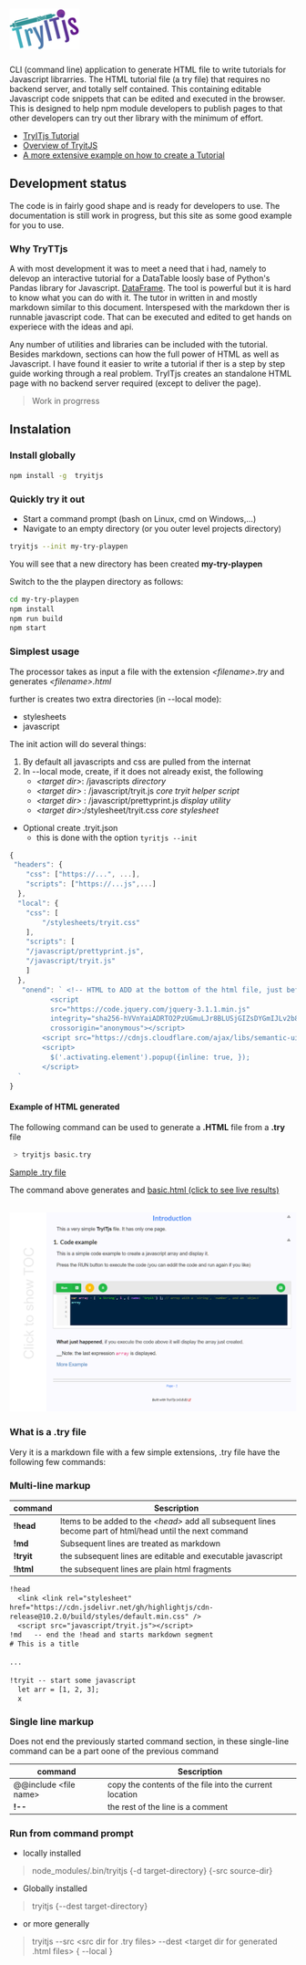 # ![](tryit-small.png)

CLI (command line) application to generate HTML file to write tutorials for Javascript librarries. The HTML tutorial file (a try file) that
requires no backend server, and totally self contained. This containing editable Javascript code snippets that can be edited and executed in the browser. This is designed to help npm module developers to publish pages to that other developers can try out ther library with the minimum of effort.

* <a href="https://unpkg.com/tryitjs/try_it/index.html">TryITjs Tutorial</a><br />
* <a href="https://unpkg.com/tryitjs/try_it/full-tutorial.html">Overview of TryitJS</a><br />
* <a href="https://nurulc.github.io/frame/tryit/data-frame-examples.html">A more extensive example on how to create a Tutorial</a><br />

## Development status

The code is in fairly good shape and is ready for developers to use. The documentation is still work in progress, but this site as some good example for you to use.

### Why TryTTjs

A with most development it was to meet a need that i had, namely to delevop an interactive tutorial for a DataTable loosly base of Python's Pandas library for Javascript. 
[DataFrame](https://github.com/nurulc/data-frame). The tool is powerful but it is hard to know what you can do with it. The tutor in written in and mostly markdown similar to this document. Interspesed with the markdown ther is runnable javascript code. That can be executed and edited to get hands on experiece with the ideas and api.

Any number of utilities and libraries can be included with the tutorial. Besides markdown, sections can how the full power of HTML as well as Javascript. I have found it easier to write a tutorial if ther is a step by step guide working through a real problem. TryITjs creates an standalone HTML page with no backend server required (except to deliver the page).

> Work in progrress



## Instalation

### Install globally 
```sh
npm install -g  tryitjs
```
### Quickly try it out

* Start a command prompt (bash on Linux, cmd on Windows,...)
* Navigate to an empty directory (or you outer level projects directory)
```sh
tryitjs --init my-try-playpen
```
You will see that a new directory has been created __my-try-playpen__

Switch to the the playpen directory as follows:
```sh
cd my-try-playpen
npm install
npm run build
npm start
```

### Simplest usage

The processor takes as input a file with the extension _&lt;filename&gt;.try_ and generates _&lt;filename&gt;.html_ 



further is creates two extra directories (in --local mode):

* stylesheets
* javascript


The init action will do several things:
1. By default all javascripts and css are pulled from the internat
1. In --local mode, create, if it does not already exist, the following
   * _&lt;target dir&gt;_: /javascripts   _directory_
   * _&lt;target dir&gt;_ : /javascript/tryit.js _core tryit helper script_
   * _&lt;target dir&gt;_ :  /javascript/prettyprint.js _display utility_
   * _&lt;target dir&gt;_:/stylesheet/tryit.css _core stylesheet_
   



* Optional create .tryit.json 
	* this is done with the option `tyritjs --init`
```javascript 
{
 "headers": {
    "css": ["https://...", ...],
    "scripts": ["https://...js",...] 
  },
  "local": {
    "css": [
        "/stylesheets/tryit.css"
    ],
    "scripts": [
    "/javascript/prettyprint.js", 
    "/javascript/tryit.js"
    ]
  },
   "onend": ` <!-- HTML to ADD at the bottom of the html file, just before </body> -->
          <script
          src="https://code.jquery.com/jquery-3.1.1.min.js"
          integrity="sha256-hVVnYaiADRTO2PzUGmuLJr8BLUSjGIZsDYGmIJLv2b8="
          crossorigin="anonymous"></script>
        <script src="https://cdnjs.cloudflare.com/ajax/libs/semantic-ui/2.4.1/semantic.min.js"></script>
        <script>
          $('.activating.element').popup({inline: true, });
        </script>
  `
}
``` 

#### Example of HTML generated

The following command can be used to generate a __.HTML__ file from a __.try__ file 
```bash
 > tryitjs basic.try
```
<a href="https://github.com/nurulc/tryitjs/blob/master/try_src/basic.try">Sample .try file</a>

The command above generates and 
<a href="https://unpkg.com/tryitjs/try_it/basic.html">basic.html (click to see live results)</a>
<br><br>

![](images/basic.png)

### What is a .try file

Very it is a markdown file with a few simple extensions, .try file have the following few commands:

### Multi-line markup
|  command 	|   Sescription	|
|---	|---	|
|**!head**  	|   Items to be added to the _&lt;head&gt;_ add all subsequent lines become part of html/head	until the next command|
|**!md**  	|   Subsequent lines are treated as markdown	|
|**!tryit** |  the subsequent lines are editable and executable javascript	|
|**!html**  |  the subsequent lines are plain html fragments	|

```
!head
  <link <link rel="stylesheet" href="https://cdn.jsdelivr.net/gh/highlightjs/cdn-release@10.2.0/build/styles/default.min.css" />
  <script src="javascript/tryit.js"></script>
!md   -- end the !head and starts markdown segment
# This is a title

...

!tryit -- start some javascript  
  let arr = [1, 2, 3]; 
  x
```
### Single line markup

Does not end the previously started command section, in these single-line command can be a part oone of the previous command

|  command 	|   Sescription	|
|---	|---	|
| @@include &lt;file name&gt; | copy the contents of the file into the current location |
| **!--**  |  the rest of the line is a comment 	|

### Run from command prompt

* locally installed
> node_modules/.bin/tryitjs <input-file> {-d target-directory} {-src source-dir}

* Globally installed

> tryitjs <input-file> {--dest target-directory}
* or more generally 
	
> tryitjs --src <src dir for .try files> --dest <target dir for generated .html files> { --local }
	

